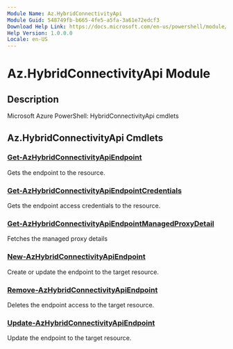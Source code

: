 ```yaml
---
Module Name: Az.HybridConnectivityApi
Module Guid: 548749fb-b665-4fe5-a5fa-3a61e72edcf3
Download Help Link: https://docs.microsoft.com/en-us/powershell/module/az.hybridconnectivityapi
Help Version: 1.0.0.0
Locale: en-US
---
```


# Az.HybridConnectivityApi Module
## Description
Microsoft Azure PowerShell: HybridConnectivityApi cmdlets

## Az.HybridConnectivityApi Cmdlets
### [Get-AzHybridConnectivityApiEndpoint](Get-AzHybridConnectivityApiEndpoint.md)
Gets the endpoint to the resource.

### [Get-AzHybridConnectivityApiEndpointCredentials](Get-AzHybridConnectivityApiEndpointCredentials.md)
Gets the endpoint access credentials to the resource.

### [Get-AzHybridConnectivityApiEndpointManagedProxyDetail](Get-AzHybridConnectivityApiEndpointManagedProxyDetail.md)
Fetches the managed proxy details

### [New-AzHybridConnectivityApiEndpoint](New-AzHybridConnectivityApiEndpoint.md)
Create or update the endpoint to the target resource.

### [Remove-AzHybridConnectivityApiEndpoint](Remove-AzHybridConnectivityApiEndpoint.md)
Deletes the endpoint access to the target resource.

### [Update-AzHybridConnectivityApiEndpoint](Update-AzHybridConnectivityApiEndpoint.md)
Update the endpoint to the target resource.

